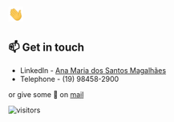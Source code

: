 # <img src="https://raw.githubusercontent.com/ABSphreak/ABSphreak/master/gifs/Hi.gif" width="30px">





## 📫 Get in touch
- LinkedIn - [Ana Maria dos Santos Magalhães](https://in.linkedin.com/in/ana-maria-magalhaes)
- Telephone - (19) 98458-2900

 or give some :love_letter: on [mail](mailto:anamariaeal@gmail.com) 
 
 ![visitors](https://visitor-badge.glitch.me/badge?page_id=anammagalhaes/anammagalhaes)

<!--
**anammagalhaes/anammagalhaes** is a ✨ _special_ ✨ repository because its `README.md` (this file) appears on your GitHub profile.

Here are some ideas to get you started:

- 🔭 I’m currently working on ...
- 🌱 I’m currently learning ...
- 👯 I’m looking to collaborate on ...
- 🤔 I’m looking for help with ...
- 💬 Ask me about ...
- 📫 How to reach me: ...
- 😄 Pronouns: ...
- ⚡ Fun fact: ...
-->
